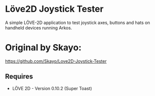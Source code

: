 # Löve2D Joystick Tester
A simple LÖVE-2D application to test joystick axes, buttons and hats on handheld devices running Arkos.

# Original by Skayo:
https://github.com/Skayo/Love2D-Joystick-Tester


## Requires
- LÖVE 2D - Version 0.10.2 (Super Toast)
